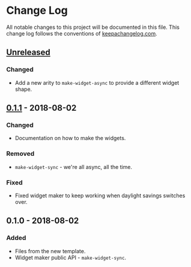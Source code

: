 # Change Log
All notable changes to this project will be documented in this file. This change log follows the conventions of [keepachangelog.com](http://keepachangelog.com/).

## [Unreleased]
### Changed
- Add a new arity to `make-widget-async` to provide a different widget shape.

## [0.1.1] - 2018-08-02
### Changed
- Documentation on how to make the widgets.

### Removed
- `make-widget-sync` - we're all async, all the time.

### Fixed
- Fixed widget maker to keep working when daylight savings switches over.

## 0.1.0 - 2018-08-02
### Added
- Files from the new template.
- Widget maker public API - `make-widget-sync`.

[Unreleased]: https://github.com/your-name/clojure_project/compare/0.1.1...HEAD
[0.1.1]: https://github.com/your-name/clojure_project/compare/0.1.0...0.1.1
